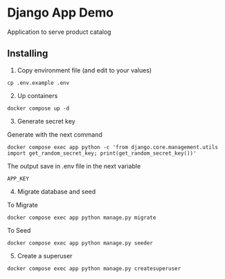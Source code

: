 # Django App Demo

Application to serve product catalog

## Installing

1. Copy environment file (and edit to your values)

```shell
cp .env.example .env
```

2. Up containers

```shell
docker compose up -d
```

3. Generate secret key

Generate with the next command

```shell
docker compose exec app python -c 'from django.core.management.utils import get_random_secret_key; print(get_random_secret_key())'
```

The output save in .env file in the next variable

```
APP_KEY
```

4. Migrate database and seed

To Migrate

```shell
docker compose exec app python manage.py migrate
```

To Seed

```shell
docker compose exec app python manage.py seeder
```

5. Create a superuser

```shell
docker compose exec app python manage.py createsuperuser
```
